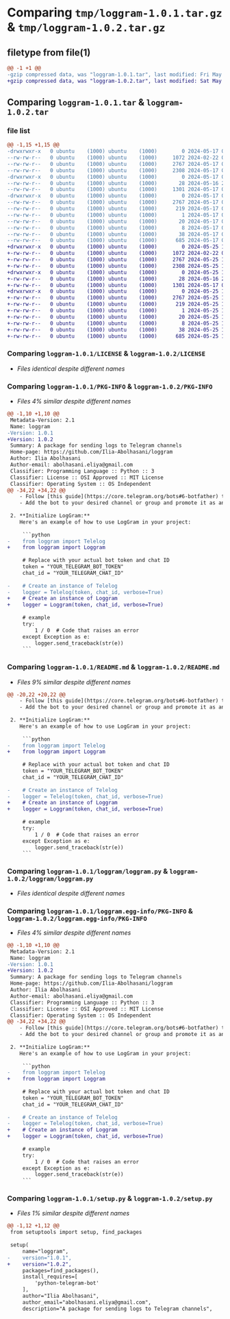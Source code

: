 # Comparing `tmp/loggram-1.0.1.tar.gz` & `tmp/loggram-1.0.2.tar.gz`

## filetype from file(1)

```diff
@@ -1 +1 @@
-gzip compressed data, was "loggram-1.0.1.tar", last modified: Fri May 17 08:59:56 2024, max compression
+gzip compressed data, was "loggram-1.0.2.tar", last modified: Sat May 25 10:08:52 2024, max compression
```

## Comparing `loggram-1.0.1.tar` & `loggram-1.0.2.tar`

### file list

```diff
@@ -1,15 +1,15 @@
-drwxrwxr-x   0 ubuntu    (1000) ubuntu    (1000)        0 2024-05-17 08:59:56.551856 loggram-1.0.1/
--rw-rw-r--   0 ubuntu    (1000) ubuntu    (1000)     1072 2024-02-22 08:02:12.000000 loggram-1.0.1/LICENSE
--rw-rw-r--   0 ubuntu    (1000) ubuntu    (1000)     2767 2024-05-17 08:59:56.551856 loggram-1.0.1/PKG-INFO
--rw-rw-r--   0 ubuntu    (1000) ubuntu    (1000)     2308 2024-05-17 08:24:05.000000 loggram-1.0.1/README.md
-drwxrwxr-x   0 ubuntu    (1000) ubuntu    (1000)        0 2024-05-17 08:59:56.547855 loggram-1.0.1/loggram/
--rw-rw-r--   0 ubuntu    (1000) ubuntu    (1000)       28 2024-05-16 21:28:17.000000 loggram-1.0.1/loggram/__init__.py
--rw-rw-r--   0 ubuntu    (1000) ubuntu    (1000)     1301 2024-05-17 08:27:23.000000 loggram-1.0.1/loggram/loggram.py
-drwxrwxr-x   0 ubuntu    (1000) ubuntu    (1000)        0 2024-05-17 08:59:56.547855 loggram-1.0.1/loggram.egg-info/
--rw-rw-r--   0 ubuntu    (1000) ubuntu    (1000)     2767 2024-05-17 08:59:55.000000 loggram-1.0.1/loggram.egg-info/PKG-INFO
--rw-rw-r--   0 ubuntu    (1000) ubuntu    (1000)      219 2024-05-17 08:59:56.000000 loggram-1.0.1/loggram.egg-info/SOURCES.txt
--rw-rw-r--   0 ubuntu    (1000) ubuntu    (1000)        1 2024-05-17 08:59:55.000000 loggram-1.0.1/loggram.egg-info/dependency_links.txt
--rw-rw-r--   0 ubuntu    (1000) ubuntu    (1000)       20 2024-05-17 08:59:55.000000 loggram-1.0.1/loggram.egg-info/requires.txt
--rw-rw-r--   0 ubuntu    (1000) ubuntu    (1000)        8 2024-05-17 08:59:55.000000 loggram-1.0.1/loggram.egg-info/top_level.txt
--rw-rw-r--   0 ubuntu    (1000) ubuntu    (1000)       38 2024-05-17 08:59:56.551856 loggram-1.0.1/setup.cfg
--rw-rw-r--   0 ubuntu    (1000) ubuntu    (1000)      685 2024-05-17 08:59:49.000000 loggram-1.0.1/setup.py
+drwxrwxr-x   0 ubuntu    (1000) ubuntu    (1000)        0 2024-05-25 10:08:52.270062 loggram-1.0.2/
+-rw-rw-r--   0 ubuntu    (1000) ubuntu    (1000)     1072 2024-02-22 08:02:12.000000 loggram-1.0.2/LICENSE
+-rw-rw-r--   0 ubuntu    (1000) ubuntu    (1000)     2767 2024-05-25 10:08:52.270062 loggram-1.0.2/PKG-INFO
+-rw-rw-r--   0 ubuntu    (1000) ubuntu    (1000)     2308 2024-05-25 10:03:12.000000 loggram-1.0.2/README.md
+drwxrwxr-x   0 ubuntu    (1000) ubuntu    (1000)        0 2024-05-25 10:08:52.270062 loggram-1.0.2/loggram/
+-rw-rw-r--   0 ubuntu    (1000) ubuntu    (1000)       28 2024-05-16 21:28:17.000000 loggram-1.0.2/loggram/__init__.py
+-rw-rw-r--   0 ubuntu    (1000) ubuntu    (1000)     1301 2024-05-17 08:27:23.000000 loggram-1.0.2/loggram/loggram.py
+drwxrwxr-x   0 ubuntu    (1000) ubuntu    (1000)        0 2024-05-25 10:08:52.270062 loggram-1.0.2/loggram.egg-info/
+-rw-rw-r--   0 ubuntu    (1000) ubuntu    (1000)     2767 2024-05-25 10:08:52.000000 loggram-1.0.2/loggram.egg-info/PKG-INFO
+-rw-rw-r--   0 ubuntu    (1000) ubuntu    (1000)      219 2024-05-25 10:08:52.000000 loggram-1.0.2/loggram.egg-info/SOURCES.txt
+-rw-rw-r--   0 ubuntu    (1000) ubuntu    (1000)        1 2024-05-25 10:08:52.000000 loggram-1.0.2/loggram.egg-info/dependency_links.txt
+-rw-rw-r--   0 ubuntu    (1000) ubuntu    (1000)       20 2024-05-25 10:08:52.000000 loggram-1.0.2/loggram.egg-info/requires.txt
+-rw-rw-r--   0 ubuntu    (1000) ubuntu    (1000)        8 2024-05-25 10:08:52.000000 loggram-1.0.2/loggram.egg-info/top_level.txt
+-rw-rw-r--   0 ubuntu    (1000) ubuntu    (1000)       38 2024-05-25 10:08:52.270062 loggram-1.0.2/setup.cfg
+-rw-rw-r--   0 ubuntu    (1000) ubuntu    (1000)      685 2024-05-25 10:07:15.000000 loggram-1.0.2/setup.py
```

### Comparing `loggram-1.0.1/LICENSE` & `loggram-1.0.2/LICENSE`

 * *Files identical despite different names*

### Comparing `loggram-1.0.1/PKG-INFO` & `loggram-1.0.2/PKG-INFO`

 * *Files 4% similar despite different names*

```diff
@@ -1,10 +1,10 @@
 Metadata-Version: 2.1
 Name: loggram
-Version: 1.0.1
+Version: 1.0.2
 Summary: A package for sending logs to Telegram channels
 Home-page: https://github.com/Ilia-Abolhasani/loggram
 Author: Ilia Abolhasani
 Author-email: abolhasani.eliya@gmail.com
 Classifier: Programming Language :: Python :: 3
 Classifier: License :: OSI Approved :: MIT License
 Classifier: Operating System :: OS Independent
@@ -34,22 +34,22 @@
    - Follow [this guide](https://core.telegram.org/bots#6-botfather) to create a new bot and obtain your bot token.
    - Add the bot to your desired channel or group and promote it as an admin.
 
 2. **Initialize LogGram:**
    Here's an example of how to use LogGram in your project:
 
     ```python    
-    from loggram import Telelog
+    from loggram import Loggram
 
     # Replace with your actual bot token and chat ID
     token = "YOUR_TELEGRAM_BOT_TOKEN"
     chat_id = "YOUR_TELEGRAM_CHAT_ID"
 
-    # Create an instance of Telelog
-    logger = Telelog(token, chat_id, verbose=True)
+    # Create an instance of Loggram
+    logger = Loggram(token, chat_id, verbose=True)
 
     # example
     try:
         1 / 0  # Code that raises an error
     except Exception as e:
         logger.send_traceback(str(e))
     ```
```

### Comparing `loggram-1.0.1/README.md` & `loggram-1.0.2/README.md`

 * *Files 9% similar despite different names*

```diff
@@ -20,22 +20,22 @@
    - Follow [this guide](https://core.telegram.org/bots#6-botfather) to create a new bot and obtain your bot token.
    - Add the bot to your desired channel or group and promote it as an admin.
 
 2. **Initialize LogGram:**
    Here's an example of how to use LogGram in your project:
 
     ```python    
-    from loggram import Telelog
+    from loggram import Loggram
 
     # Replace with your actual bot token and chat ID
     token = "YOUR_TELEGRAM_BOT_TOKEN"
     chat_id = "YOUR_TELEGRAM_CHAT_ID"
 
-    # Create an instance of Telelog
-    logger = Telelog(token, chat_id, verbose=True)
+    # Create an instance of Loggram
+    logger = Loggram(token, chat_id, verbose=True)
 
     # example
     try:
         1 / 0  # Code that raises an error
     except Exception as e:
         logger.send_traceback(str(e))
     ```
```

### Comparing `loggram-1.0.1/loggram/loggram.py` & `loggram-1.0.2/loggram/loggram.py`

 * *Files identical despite different names*

### Comparing `loggram-1.0.1/loggram.egg-info/PKG-INFO` & `loggram-1.0.2/loggram.egg-info/PKG-INFO`

 * *Files 4% similar despite different names*

```diff
@@ -1,10 +1,10 @@
 Metadata-Version: 2.1
 Name: loggram
-Version: 1.0.1
+Version: 1.0.2
 Summary: A package for sending logs to Telegram channels
 Home-page: https://github.com/Ilia-Abolhasani/loggram
 Author: Ilia Abolhasani
 Author-email: abolhasani.eliya@gmail.com
 Classifier: Programming Language :: Python :: 3
 Classifier: License :: OSI Approved :: MIT License
 Classifier: Operating System :: OS Independent
@@ -34,22 +34,22 @@
    - Follow [this guide](https://core.telegram.org/bots#6-botfather) to create a new bot and obtain your bot token.
    - Add the bot to your desired channel or group and promote it as an admin.
 
 2. **Initialize LogGram:**
    Here's an example of how to use LogGram in your project:
 
     ```python    
-    from loggram import Telelog
+    from loggram import Loggram
 
     # Replace with your actual bot token and chat ID
     token = "YOUR_TELEGRAM_BOT_TOKEN"
     chat_id = "YOUR_TELEGRAM_CHAT_ID"
 
-    # Create an instance of Telelog
-    logger = Telelog(token, chat_id, verbose=True)
+    # Create an instance of Loggram
+    logger = Loggram(token, chat_id, verbose=True)
 
     # example
     try:
         1 / 0  # Code that raises an error
     except Exception as e:
         logger.send_traceback(str(e))
     ```
```

### Comparing `loggram-1.0.1/setup.py` & `loggram-1.0.2/setup.py`

 * *Files 1% similar despite different names*

```diff
@@ -1,12 +1,12 @@
 from setuptools import setup, find_packages
 
 setup(
     name="loggram",
-    version="1.0.1",
+    version="1.0.2",
     packages=find_packages(),
     install_requires=[
         'python-telegram-bot'        
     ],
     author="Ilia Abolhasani",
     author_email="abolhasani.eliya@gmail.com",
     description="A package for sending logs to Telegram channels",
```

